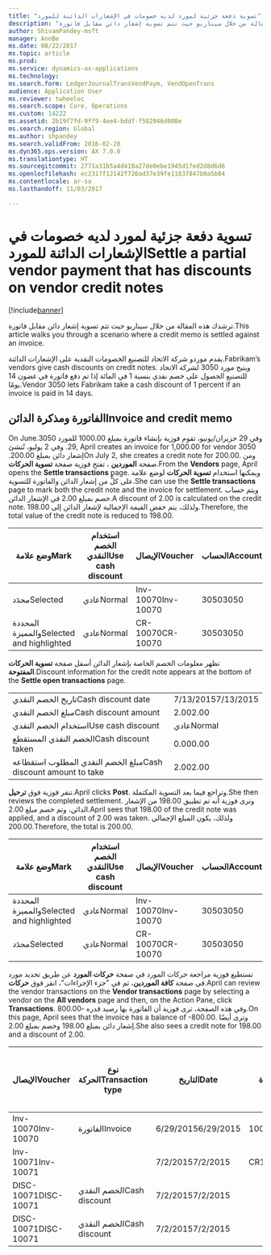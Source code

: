 ```yaml
---
title: "تسوية دفعة جزئية لمورد لديه خصومات في الإشعارات الدائنة للمورد"
description: "ترشدك هذه المقالة من خلال سيناريو حيث تتم تسوية إشعار دائن مقابل فاتورة."
author: ShivamPandey-msft
manager: AnnBe
ms.date: 08/22/2017
ms.topic: article
ms.prod: 
ms.service: dynamics-ax-applications
ms.technology: 
ms.search.form: LedgerJournalTransVendPaym, VendOpenTrans
audience: Application User
ms.reviewer: twheeloc
ms.search.scope: Core, Operations
ms.custom: 14222
ms.assetid: 2b19f7fd-9ff9-4ee4-bddf-f582946d008e
ms.search.region: Global
ms.author: shpandey
ms.search.validFrom: 2016-02-28
ms.dyn365.ops.version: AX 7.0.0
ms.translationtype: HT
ms.sourcegitcommit: 2771a31b5a4d418a27de0ebe1945d1fed2d8d6d6
ms.openlocfilehash: ec2317f12142f726ad37e39fe11837847b0a5b04
ms.contentlocale: ar-sa
ms.lasthandoff: 11/03/2017

---
```


# <a name="settle-a-partial-vendor-payment-that-has-discounts-on-vendor-credit-notes"></a><span data-ttu-id="5b56c-103">تسوية دفعة جزئية لمورد لديه خصومات في الإشعارات الدائنة للمورد</span><span class="sxs-lookup"><span data-stu-id="5b56c-103">Settle a partial vendor payment that has discounts on vendor credit notes</span></span>

[!include[banner](../includes/banner.md)]


<span data-ttu-id="5b56c-104">ترشدك هذه المقالة من خلال سيناريو حيث تتم تسوية إشعار دائن مقابل فاتورة.</span><span class="sxs-lookup"><span data-stu-id="5b56c-104">This article walks you through a scenario where a credit memo is settled against an invoice.</span></span>

<span data-ttu-id="5b56c-105">يقدم موردو شركة الاتحاد للتصنيع الخصومات النقدية على الإشعارات الدائنة.</span><span class="sxs-lookup"><span data-stu-id="5b56c-105">Fabrikam’s vendors give cash discounts on credit notes.</span></span> <span data-ttu-id="5b56c-106">ويتيح مورد 3050 لشركة الاتحاد للتصنيع الحصول على خصم نقدي بنسبة 1 في المائة إذا تم دفع فاتورة في غضون 14 يومًا.</span><span class="sxs-lookup"><span data-stu-id="5b56c-106">Vendor 3050 lets Fabrikam take a cash discount of 1 percent if an invoice is paid in 14 days.</span></span>

## <a name="invoice-and-credit-memo"></a><span data-ttu-id="5b56c-107">الفاتورة ومذكرة الدائن</span><span class="sxs-lookup"><span data-stu-id="5b56c-107">Invoice and credit memo</span></span>
<span data-ttu-id="5b56c-108">‏‫وفي 29 حزيران/يونيو، تقوم فوزية بإنشاء فاتورة بمبلغ 1000.00 للمورد 3050.</span><span class="sxs-lookup"><span data-stu-id="5b56c-108">On June 29, April creates an invoice for 1,000.00 for vendor 3050.</span></span> <span data-ttu-id="5b56c-109">وفي 2 يوليو، تُنشئ إشعار دائن بمبلغ 200.00.‬</span><span class="sxs-lookup"><span data-stu-id="5b56c-109">On July 2, she creates a credit note for 200.00.</span></span> <span data-ttu-id="5b56c-110">ومن صفحة **الموردين** ، تفتح فوزية صفحة **تسوية الحركات**.</span><span class="sxs-lookup"><span data-stu-id="5b56c-110">From the **Vendors** page, April opens the **Settle transactions** page.</span></span> <span data-ttu-id="5b56c-111">ويمكنها استخدام **تسوية الحركات** لوضع علامة على كلٍّ من إشعار الدائن والفاتورة للتسوية.</span><span class="sxs-lookup"><span data-stu-id="5b56c-111">She can use the **Settle transactions** page to mark both the credit note and the invoice for settlement.</span></span> <span data-ttu-id="5b56c-112">ويتم حساب خصم بمبلغ 2.00 في الإشعار الدائن.</span><span class="sxs-lookup"><span data-stu-id="5b56c-112">A discount of 2.00 is calculated on the credit note.</span></span> <span data-ttu-id="5b56c-113">ولذلك، يتم خفض القيمة الإجمالية لإشعار الدائن إلى 198.00.</span><span class="sxs-lookup"><span data-stu-id="5b56c-113">Therefore, the total value of the credit note is reduced to 198.00.</span></span>

| <span data-ttu-id="5b56c-114">وضع علامة</span><span class="sxs-lookup"><span data-stu-id="5b56c-114">Mark</span></span>                     | <span data-ttu-id="5b56c-115">استخدام الخصم النقدي</span><span class="sxs-lookup"><span data-stu-id="5b56c-115">Use cash discount</span></span> | <span data-ttu-id="5b56c-116">الإيصال</span><span class="sxs-lookup"><span data-stu-id="5b56c-116">Voucher</span></span>   | <span data-ttu-id="5b56c-117">الحساب</span><span class="sxs-lookup"><span data-stu-id="5b56c-117">Account</span></span> | <span data-ttu-id="5b56c-118">التاريخ</span><span class="sxs-lookup"><span data-stu-id="5b56c-118">Date</span></span>      | <span data-ttu-id="5b56c-119">تاريخ الاستحقاق</span><span class="sxs-lookup"><span data-stu-id="5b56c-119">Due date</span></span>  | <span data-ttu-id="5b56c-120">الفاتورة</span><span class="sxs-lookup"><span data-stu-id="5b56c-120">Invoice</span></span> | <span data-ttu-id="5b56c-121">المبلغ بعملة الحركة</span><span class="sxs-lookup"><span data-stu-id="5b56c-121">Amount in transaction currency</span></span> | <span data-ttu-id="5b56c-122">عملة</span><span class="sxs-lookup"><span data-stu-id="5b56c-122">Currency</span></span> | <span data-ttu-id="5b56c-123">المبلغ المراد تسويته</span><span class="sxs-lookup"><span data-stu-id="5b56c-123">Amount to settle</span></span> |
|--------------------------|-------------------|-----------|---------|-----------|-----------|---------|--------------------------------|----------|------------------|
| <span data-ttu-id="5b56c-124">محدَد</span><span class="sxs-lookup"><span data-stu-id="5b56c-124">Selected</span></span>                 | <span data-ttu-id="5b56c-125">عادي</span><span class="sxs-lookup"><span data-stu-id="5b56c-125">Normal</span></span>            | <span data-ttu-id="5b56c-126">Inv-10070</span><span class="sxs-lookup"><span data-stu-id="5b56c-126">Inv-10070</span></span> | <span data-ttu-id="5b56c-127">3050</span><span class="sxs-lookup"><span data-stu-id="5b56c-127">3050</span></span>    | <span data-ttu-id="5b56c-128">6/29/2015</span><span class="sxs-lookup"><span data-stu-id="5b56c-128">6/29/2015</span></span> | <span data-ttu-id="5b56c-129">7/29/2015</span><span class="sxs-lookup"><span data-stu-id="5b56c-129">7/29/2015</span></span> | <span data-ttu-id="5b56c-130">10070</span><span class="sxs-lookup"><span data-stu-id="5b56c-130">10070</span></span>   | <span data-ttu-id="5b56c-131">-1000.00</span><span class="sxs-lookup"><span data-stu-id="5b56c-131">-1,000.00</span></span>                      | <span data-ttu-id="5b56c-132">دولار أمريكي</span><span class="sxs-lookup"><span data-stu-id="5b56c-132">USD</span></span>      | <span data-ttu-id="5b56c-133">-990.00</span><span class="sxs-lookup"><span data-stu-id="5b56c-133">-990.00</span></span>          |
| <span data-ttu-id="5b56c-134">المحددة والمميزة</span><span class="sxs-lookup"><span data-stu-id="5b56c-134">Selected and highlighted</span></span> | <span data-ttu-id="5b56c-135">عادي</span><span class="sxs-lookup"><span data-stu-id="5b56c-135">Normal</span></span>            | <span data-ttu-id="5b56c-136">CR-10070</span><span class="sxs-lookup"><span data-stu-id="5b56c-136">CR-10070</span></span>  | <span data-ttu-id="5b56c-137">3050</span><span class="sxs-lookup"><span data-stu-id="5b56c-137">3050</span></span>    | <span data-ttu-id="5b56c-138">7/2/2015</span><span class="sxs-lookup"><span data-stu-id="5b56c-138">7/2/2015</span></span>  | <span data-ttu-id="5b56c-139">7/29/2015</span><span class="sxs-lookup"><span data-stu-id="5b56c-139">7/29/2015</span></span> |         | <span data-ttu-id="5b56c-140">200.00</span><span class="sxs-lookup"><span data-stu-id="5b56c-140">200.00</span></span>                         | <span data-ttu-id="5b56c-141">دولار أمريكي</span><span class="sxs-lookup"><span data-stu-id="5b56c-141">USD</span></span>      | <span data-ttu-id="5b56c-142">198.00</span><span class="sxs-lookup"><span data-stu-id="5b56c-142">198.00</span></span>           |

<span data-ttu-id="5b56c-143">تظهر معلومات الخصم الخاصة بإشعار الدائن أسفل صفحة **تسوية الحركات المفتوحة**.</span><span class="sxs-lookup"><span data-stu-id="5b56c-143">Discount information for the credit note appears at the bottom of the **Settle open transactions** page.</span></span>

|                              |           |
|------------------------------|-----------|
| <span data-ttu-id="5b56c-144">تاريخ الخصم النقدي</span><span class="sxs-lookup"><span data-stu-id="5b56c-144">Cash discount date</span></span>           | <span data-ttu-id="5b56c-145">7/13/2015</span><span class="sxs-lookup"><span data-stu-id="5b56c-145">7/13/2015</span></span> |
| <span data-ttu-id="5b56c-146">مبلغ الخصم النقدي</span><span class="sxs-lookup"><span data-stu-id="5b56c-146">Cash discount amount</span></span>         | <span data-ttu-id="5b56c-147">2.00</span><span class="sxs-lookup"><span data-stu-id="5b56c-147">2.00</span></span>      |
| <span data-ttu-id="5b56c-148">استخدام الخصم النقدي</span><span class="sxs-lookup"><span data-stu-id="5b56c-148">Use cash discount</span></span>            | <span data-ttu-id="5b56c-149">عادي</span><span class="sxs-lookup"><span data-stu-id="5b56c-149">Normal</span></span>    |
| <span data-ttu-id="5b56c-150">الخصم النقدي المستقطع</span><span class="sxs-lookup"><span data-stu-id="5b56c-150">Cash discount taken</span></span>          | <span data-ttu-id="5b56c-151">0.00</span><span class="sxs-lookup"><span data-stu-id="5b56c-151">0.00</span></span>      |
| <span data-ttu-id="5b56c-152">مبلغ الخصم النقدي المطلوب استقطاعه</span><span class="sxs-lookup"><span data-stu-id="5b56c-152">Cash discount amount to take</span></span> | <span data-ttu-id="5b56c-153">2.00</span><span class="sxs-lookup"><span data-stu-id="5b56c-153">2.00</span></span>      |

<span data-ttu-id="5b56c-154">تنقر فوزية فوق **ترحيل**.</span><span class="sxs-lookup"><span data-stu-id="5b56c-154">April clicks **Post**.</span></span> <span data-ttu-id="5b56c-155">وتراجع فيما بعد التسوية المكتملة.</span><span class="sxs-lookup"><span data-stu-id="5b56c-155">She then reviews the completed settlement.</span></span> <span data-ttu-id="5b56c-156">وترى فوزية أنه تم تطبيق 198.00 من الإشعار الدائن، وتم خصم مبلغ 2.00.</span><span class="sxs-lookup"><span data-stu-id="5b56c-156">April sees that 198.00 of the credit note was applied, and a discount of 2.00 was taken.</span></span> <span data-ttu-id="5b56c-157">ولذلك، يكون المبلغ الإجمالي 200.00.</span><span class="sxs-lookup"><span data-stu-id="5b56c-157">Therefore, the total is 200.00.</span></span>

| <span data-ttu-id="5b56c-158">وضع علامة</span><span class="sxs-lookup"><span data-stu-id="5b56c-158">Mark</span></span>                     | <span data-ttu-id="5b56c-159">استخدام الخصم النقدي</span><span class="sxs-lookup"><span data-stu-id="5b56c-159">Use cash discount</span></span> | <span data-ttu-id="5b56c-160">الإيصال</span><span class="sxs-lookup"><span data-stu-id="5b56c-160">Voucher</span></span>   | <span data-ttu-id="5b56c-161">الحساب</span><span class="sxs-lookup"><span data-stu-id="5b56c-161">Account</span></span> | <span data-ttu-id="5b56c-162">التاريخ</span><span class="sxs-lookup"><span data-stu-id="5b56c-162">Date</span></span>      | <span data-ttu-id="5b56c-163">تاريخ الاستحقاق</span><span class="sxs-lookup"><span data-stu-id="5b56c-163">Due date</span></span>  | <span data-ttu-id="5b56c-164">الفاتورة</span><span class="sxs-lookup"><span data-stu-id="5b56c-164">Invoice</span></span>  | <span data-ttu-id="5b56c-165">المبلغ بعملة الحركة</span><span class="sxs-lookup"><span data-stu-id="5b56c-165">Amount in transaction currency</span></span> | <span data-ttu-id="5b56c-166">عملة</span><span class="sxs-lookup"><span data-stu-id="5b56c-166">Currency</span></span> | <span data-ttu-id="5b56c-167">المبلغ المراد تسويته</span><span class="sxs-lookup"><span data-stu-id="5b56c-167">Amount to settle</span></span> |
|--------------------------|-------------------|-----------|---------|-----------|-----------|----------|--------------------------------|----------|------------------|
| <span data-ttu-id="5b56c-168">المحددة والمميزة</span><span class="sxs-lookup"><span data-stu-id="5b56c-168">Selected and highlighted</span></span> | <span data-ttu-id="5b56c-169">عادي</span><span class="sxs-lookup"><span data-stu-id="5b56c-169">Normal</span></span>            | <span data-ttu-id="5b56c-170">Inv-10070</span><span class="sxs-lookup"><span data-stu-id="5b56c-170">Inv-10070</span></span> | <span data-ttu-id="5b56c-171">3050</span><span class="sxs-lookup"><span data-stu-id="5b56c-171">3050</span></span>    | <span data-ttu-id="5b56c-172">6/29/2015</span><span class="sxs-lookup"><span data-stu-id="5b56c-172">6/29/2015</span></span> | <span data-ttu-id="5b56c-173">7/29/2015</span><span class="sxs-lookup"><span data-stu-id="5b56c-173">7/29/2015</span></span> | <span data-ttu-id="5b56c-174">10070</span><span class="sxs-lookup"><span data-stu-id="5b56c-174">10070</span></span>    | <span data-ttu-id="5b56c-175">-1000.00</span><span class="sxs-lookup"><span data-stu-id="5b56c-175">-1,000.00</span></span>                      | <span data-ttu-id="5b56c-176">دولار أمريكي</span><span class="sxs-lookup"><span data-stu-id="5b56c-176">USD</span></span>      | <span data-ttu-id="5b56c-177">-200.00</span><span class="sxs-lookup"><span data-stu-id="5b56c-177">-200.00</span></span>          |
| <span data-ttu-id="5b56c-178">محدَد</span><span class="sxs-lookup"><span data-stu-id="5b56c-178">Selected</span></span>                 | <span data-ttu-id="5b56c-179">عادي</span><span class="sxs-lookup"><span data-stu-id="5b56c-179">Normal</span></span>            | <span data-ttu-id="5b56c-180">CR-10070</span><span class="sxs-lookup"><span data-stu-id="5b56c-180">CR-10070</span></span>  | <span data-ttu-id="5b56c-181">3050</span><span class="sxs-lookup"><span data-stu-id="5b56c-181">3050</span></span>    | <span data-ttu-id="5b56c-182">7/2/2015</span><span class="sxs-lookup"><span data-stu-id="5b56c-182">7/2/2015</span></span>  | <span data-ttu-id="5b56c-183">7/29/2015</span><span class="sxs-lookup"><span data-stu-id="5b56c-183">7/29/2015</span></span> | <span data-ttu-id="5b56c-184">CR-10070</span><span class="sxs-lookup"><span data-stu-id="5b56c-184">CR-10070</span></span> | <span data-ttu-id="5b56c-185">200.00</span><span class="sxs-lookup"><span data-stu-id="5b56c-185">200.00</span></span>                         | <span data-ttu-id="5b56c-186">دولار أمريكي</span><span class="sxs-lookup"><span data-stu-id="5b56c-186">USD</span></span>      | <span data-ttu-id="5b56c-187">198.00</span><span class="sxs-lookup"><span data-stu-id="5b56c-187">198.00</span></span>           |

<span data-ttu-id="5b56c-188">تستطيع فوزية مراجعة حركات المورد في صفحة **حركات المورد** عن طريق تحديد مورد في صفحة **كافة الموردين**، ثم في "جزء الإجراءات"، انقر فوق **حركات**.</span><span class="sxs-lookup"><span data-stu-id="5b56c-188">April can review the vendor transactions on the **Vendor transactions** page by selecting a vendor on the **All vendors** page and then, on the Action Pane, click **Transactions**.</span></span> <span data-ttu-id="5b56c-189">وفي هذه الصفحة، ترى فوزية أن الفاتورة بها رصيد قدره -800.00.</span><span class="sxs-lookup"><span data-stu-id="5b56c-189">On this page, April sees that the invoice has a balance of -800.00.</span></span> <span data-ttu-id="5b56c-190">وترى أيضًا إشعار دائن بمبلغ 198.00 وخصم بمبلغ 2.00.</span><span class="sxs-lookup"><span data-stu-id="5b56c-190">She also sees a credit note for 198.00 and a discount of 2.00.</span></span>

| <span data-ttu-id="5b56c-191">الإيصال</span><span class="sxs-lookup"><span data-stu-id="5b56c-191">Voucher</span></span>    | <span data-ttu-id="5b56c-192">نوع الحركة</span><span class="sxs-lookup"><span data-stu-id="5b56c-192">Transaction type</span></span> | <span data-ttu-id="5b56c-193">التاريخ</span><span class="sxs-lookup"><span data-stu-id="5b56c-193">Date</span></span>      | <span data-ttu-id="5b56c-194">الفاتورة</span><span class="sxs-lookup"><span data-stu-id="5b56c-194">Invoice</span></span> | <span data-ttu-id="5b56c-195">المبلغ في خصم بعملة الحركة</span><span class="sxs-lookup"><span data-stu-id="5b56c-195">Amount in transaction currency debit</span></span> | <span data-ttu-id="5b56c-196">المبلغ في الائتمان بعملة الحركة</span><span class="sxs-lookup"><span data-stu-id="5b56c-196">Amount in transaction currency credit</span></span> | <span data-ttu-id="5b56c-197">الرصيد</span><span class="sxs-lookup"><span data-stu-id="5b56c-197">Balance</span></span> | <span data-ttu-id="5b56c-198">عملة</span><span class="sxs-lookup"><span data-stu-id="5b56c-198">Currency</span></span> |
|------------|------------------|-----------|---------|--------------------------------------|---------------------------------------|---------|----------|
| <span data-ttu-id="5b56c-199">Inv-10070</span><span class="sxs-lookup"><span data-stu-id="5b56c-199">Inv-10070</span></span>  | <span data-ttu-id="5b56c-200">الفاتورة</span><span class="sxs-lookup"><span data-stu-id="5b56c-200">Invoice</span></span>          | <span data-ttu-id="5b56c-201">6/29/2015</span><span class="sxs-lookup"><span data-stu-id="5b56c-201">6/29/2015</span></span> | <span data-ttu-id="5b56c-202">10070</span><span class="sxs-lookup"><span data-stu-id="5b56c-202">10070</span></span>   |                                      | <span data-ttu-id="5b56c-203">1000.00</span><span class="sxs-lookup"><span data-stu-id="5b56c-203">1,000.00</span></span>                              | <span data-ttu-id="5b56c-204">-800.00</span><span class="sxs-lookup"><span data-stu-id="5b56c-204">-800.00</span></span> | <span data-ttu-id="5b56c-205">دولار أمريكي</span><span class="sxs-lookup"><span data-stu-id="5b56c-205">USD</span></span>      |
| <span data-ttu-id="5b56c-206">Inv-10071</span><span class="sxs-lookup"><span data-stu-id="5b56c-206">Inv-10071</span></span>  |                  | <span data-ttu-id="5b56c-207">7/2/2015</span><span class="sxs-lookup"><span data-stu-id="5b56c-207">7/2/2015</span></span>  | <span data-ttu-id="5b56c-208">CR10071</span><span class="sxs-lookup"><span data-stu-id="5b56c-208">CR10071</span></span> | <span data-ttu-id="5b56c-209">200.00</span><span class="sxs-lookup"><span data-stu-id="5b56c-209">200.00</span></span>                               |                                       | <span data-ttu-id="5b56c-210">0.00</span><span class="sxs-lookup"><span data-stu-id="5b56c-210">0.00</span></span>    | <span data-ttu-id="5b56c-211">دولار أمريكي</span><span class="sxs-lookup"><span data-stu-id="5b56c-211">USD</span></span>      |
| <span data-ttu-id="5b56c-212">DISC-10071</span><span class="sxs-lookup"><span data-stu-id="5b56c-212">DISC-10071</span></span> |  <span data-ttu-id="5b56c-213">الخصم النقدي</span><span class="sxs-lookup"><span data-stu-id="5b56c-213">Cash discount</span></span>   | <span data-ttu-id="5b56c-214">7/2/2015</span><span class="sxs-lookup"><span data-stu-id="5b56c-214">7/2/2015</span></span>  |         | <span data-ttu-id="5b56c-215">2.00</span><span class="sxs-lookup"><span data-stu-id="5b56c-215">2.00</span></span>                                 |                                       | <span data-ttu-id="5b56c-216">0.00</span><span class="sxs-lookup"><span data-stu-id="5b56c-216">0.00</span></span>    | <span data-ttu-id="5b56c-217">دولار أمريكي</span><span class="sxs-lookup"><span data-stu-id="5b56c-217">USD</span></span>      |
| <span data-ttu-id="5b56c-218">DISC-10071</span><span class="sxs-lookup"><span data-stu-id="5b56c-218">DISC-10071</span></span> |  <span data-ttu-id="5b56c-219">الخصم النقدي</span><span class="sxs-lookup"><span data-stu-id="5b56c-219">Cash discount</span></span>   | <span data-ttu-id="5b56c-220">7/2/2015</span><span class="sxs-lookup"><span data-stu-id="5b56c-220">7/2/2015</span></span>  |         |                                      | <span data-ttu-id="5b56c-221">2.00</span><span class="sxs-lookup"><span data-stu-id="5b56c-221">2.00</span></span>                                  | <span data-ttu-id="5b56c-222">0.00</span><span class="sxs-lookup"><span data-stu-id="5b56c-222">0.00</span></span>    | <span data-ttu-id="5b56c-223">دولار أمريكي</span><span class="sxs-lookup"><span data-stu-id="5b56c-223">USD</span></span>      |






